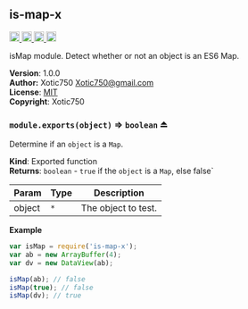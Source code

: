 <a name="module_is-map-x"></a>
## is-map-x
<a href="https://travis-ci.org/Xotic750/is-map-x"
title="Travis status">
<img src="https://travis-ci.org/Xotic750/is-map-x.svg?branch=master"
alt="Travis status" height="18">
</a>
<a href="https://david-dm.org/Xotic750/is-map-x"
title="Dependency status">
<img src="https://david-dm.org/Xotic750/is-map-x.svg"
alt="Dependency status" height="18"/>
</a>
<a
href="https://david-dm.org/Xotic750/is-map-x#info=devDependencies"
title="devDependency status">
<img src="https://david-dm.org/Xotic750/is-map-x/dev-status.svg"
alt="devDependency status" height="18"/>
</a>
<a href="https://badge.fury.io/js/is-map-x" title="npm version">
<img src="https://badge.fury.io/js/is-map-x.svg"
alt="npm version" height="18">
</a>

isMap module. Detect whether or not an object is an ES6 Map.

**Version**: 1.0.0  
**Author:** Xotic750 <Xotic750@gmail.com>  
**License**: [MIT](&lt;https://opensource.org/licenses/MIT&gt;)  
**Copyright**: Xotic750  
<a name="exp_module_is-map-x--module.exports"></a>
### `module.exports(object)` ⇒ <code>boolean</code> ⏏
Determine if an `object` is a `Map`.

**Kind**: Exported function  
**Returns**: <code>boolean</code> - `true` if the `object` is a `Map`,
 else false`  

| Param | Type | Description |
| --- | --- | --- |
| object | <code>\*</code> | The object to test. |

**Example**  
```js
var isMap = require('is-map-x');
var ab = new ArrayBuffer(4);
var dv = new DataView(ab);

isMap(ab); // false
isMap(true); // false
isMap(dv); // true
```
